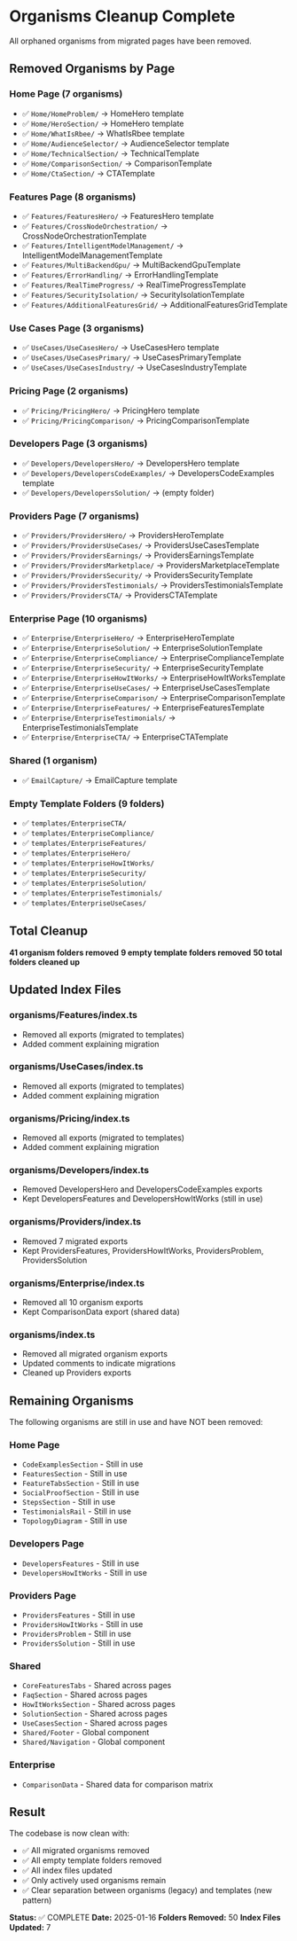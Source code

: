 # Organisms Cleanup Complete

All orphaned organisms from migrated pages have been removed.

## Removed Organisms by Page

### **Home Page (7 organisms)**
- ✅ `Home/HomeProblem/` → HomeHero template
- ✅ `Home/HeroSection/` → HomeHero template
- ✅ `Home/WhatIsRbee/` → WhatIsRbee template
- ✅ `Home/AudienceSelector/` → AudienceSelector template
- ✅ `Home/TechnicalSection/` → TechnicalTemplate
- ✅ `Home/ComparisonSection/` → ComparisonTemplate
- ✅ `Home/CtaSection/` → CTATemplate

### **Features Page (8 organisms)**
- ✅ `Features/FeaturesHero/` → FeaturesHero template
- ✅ `Features/CrossNodeOrchestration/` → CrossNodeOrchestrationTemplate
- ✅ `Features/IntelligentModelManagement/` → IntelligentModelManagementTemplate
- ✅ `Features/MultiBackendGpu/` → MultiBackendGpuTemplate
- ✅ `Features/ErrorHandling/` → ErrorHandlingTemplate
- ✅ `Features/RealTimeProgress/` → RealTimeProgressTemplate
- ✅ `Features/SecurityIsolation/` → SecurityIsolationTemplate
- ✅ `Features/AdditionalFeaturesGrid/` → AdditionalFeaturesGridTemplate

### **Use Cases Page (3 organisms)**
- ✅ `UseCases/UseCasesHero/` → UseCasesHero template
- ✅ `UseCases/UseCasesPrimary/` → UseCasesPrimaryTemplate
- ✅ `UseCases/UseCasesIndustry/` → UseCasesIndustryTemplate

### **Pricing Page (2 organisms)**
- ✅ `Pricing/PricingHero/` → PricingHero template
- ✅ `Pricing/PricingComparison/` → PricingComparisonTemplate

### **Developers Page (3 organisms)**
- ✅ `Developers/DevelopersHero/` → DevelopersHero template
- ✅ `Developers/DevelopersCodeExamples/` → DevelopersCodeExamples template
- ✅ `Developers/DevelopersSolution/` → (empty folder)

### **Providers Page (7 organisms)**
- ✅ `Providers/ProvidersHero/` → ProvidersHeroTemplate
- ✅ `Providers/ProvidersUseCases/` → ProvidersUseCasesTemplate
- ✅ `Providers/ProvidersEarnings/` → ProvidersEarningsTemplate
- ✅ `Providers/ProvidersMarketplace/` → ProvidersMarketplaceTemplate
- ✅ `Providers/ProvidersSecurity/` → ProvidersSecurityTemplate
- ✅ `Providers/ProvidersTestimonials/` → ProvidersTestimonialsTemplate
- ✅ `Providers/ProvidersCTA/` → ProvidersCTATemplate

### **Enterprise Page (10 organisms)**
- ✅ `Enterprise/EnterpriseHero/` → EnterpriseHeroTemplate
- ✅ `Enterprise/EnterpriseSolution/` → EnterpriseSolutionTemplate
- ✅ `Enterprise/EnterpriseCompliance/` → EnterpriseComplianceTemplate
- ✅ `Enterprise/EnterpriseSecurity/` → EnterpriseSecurityTemplate
- ✅ `Enterprise/EnterpriseHowItWorks/` → EnterpriseHowItWorksTemplate
- ✅ `Enterprise/EnterpriseUseCases/` → EnterpriseUseCasesTemplate
- ✅ `Enterprise/EnterpriseComparison/` → EnterpriseComparisonTemplate
- ✅ `Enterprise/EnterpriseFeatures/` → EnterpriseFeaturesTemplate
- ✅ `Enterprise/EnterpriseTestimonials/` → EnterpriseTestimonialsTemplate
- ✅ `Enterprise/EnterpriseCTA/` → EnterpriseCTATemplate

### **Shared (1 organism)**
- ✅ `EmailCapture/` → EmailCapture template

### **Empty Template Folders (9 folders)**
- ✅ `templates/EnterpriseCTA/`
- ✅ `templates/EnterpriseCompliance/`
- ✅ `templates/EnterpriseFeatures/`
- ✅ `templates/EnterpriseHero/`
- ✅ `templates/EnterpriseHowItWorks/`
- ✅ `templates/EnterpriseSecurity/`
- ✅ `templates/EnterpriseSolution/`
- ✅ `templates/EnterpriseTestimonials/`
- ✅ `templates/EnterpriseUseCases/`

## Total Cleanup

**41 organism folders removed**
**9 empty template folders removed**
**50 total folders cleaned up**

## Updated Index Files

### **organisms/Features/index.ts**
- Removed all exports (migrated to templates)
- Added comment explaining migration

### **organisms/UseCases/index.ts**
- Removed all exports (migrated to templates)
- Added comment explaining migration

### **organisms/Pricing/index.ts**
- Removed all exports (migrated to templates)
- Added comment explaining migration

### **organisms/Developers/index.ts**
- Removed DevelopersHero and DevelopersCodeExamples exports
- Kept DevelopersFeatures and DevelopersHowItWorks (still in use)

### **organisms/Providers/index.ts**
- Removed 7 migrated exports
- Kept ProvidersFeatures, ProvidersHowItWorks, ProvidersProblem, ProvidersSolution

### **organisms/Enterprise/index.ts**
- Removed all 10 organism exports
- Kept ComparisonData export (shared data)

### **organisms/index.ts**
- Removed all migrated organism exports
- Updated comments to indicate migrations
- Cleaned up Providers exports

## Remaining Organisms

The following organisms are still in use and have NOT been removed:

### **Home Page**
- `CodeExamplesSection` - Still in use
- `FeaturesSection` - Still in use
- `FeatureTabsSection` - Still in use
- `SocialProofSection` - Still in use
- `StepsSection` - Still in use
- `TestimonialsRail` - Still in use
- `TopologyDiagram` - Still in use

### **Developers Page**
- `DevelopersFeatures` - Still in use
- `DevelopersHowItWorks` - Still in use

### **Providers Page**
- `ProvidersFeatures` - Still in use
- `ProvidersHowItWorks` - Still in use
- `ProvidersProblem` - Still in use
- `ProvidersSolution` - Still in use

### **Shared**
- `CoreFeaturesTabs` - Shared across pages
- `FaqSection` - Shared across pages
- `HowItWorksSection` - Shared across pages
- `SolutionSection` - Shared across pages
- `UseCasesSection` - Shared across pages
- `Shared/Footer` - Global component
- `Shared/Navigation` - Global component

### **Enterprise**
- `ComparisonData` - Shared data for comparison matrix

## Result

The codebase is now clean with:
- ✅ All migrated organisms removed
- ✅ All empty template folders removed
- ✅ All index files updated
- ✅ Only actively used organisms remain
- ✅ Clear separation between organisms (legacy) and templates (new pattern)

**Status:** ✅ COMPLETE
**Date:** 2025-01-16
**Folders Removed:** 50
**Index Files Updated:** 7
